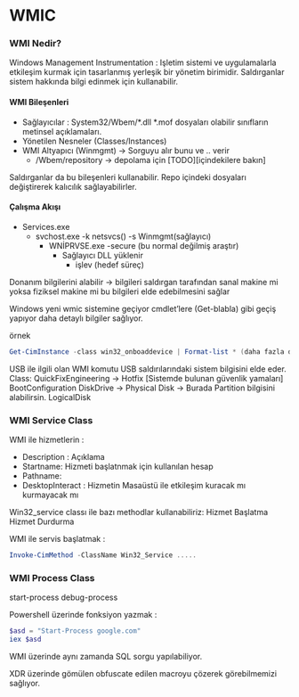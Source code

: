 # WMIC

### WMI Nedir? 
Windows Management Instrumentation : 
Işletim sistemi ve uygulamalarla etkileşim kurmak için tasarlanmış yerleşik bir yönetim birimidir. Saldırganlar sistem hakkında bilgi edinmek için kullanabilir.

#### WMI Bileşenleri 
- Sağlayıcılar : System32/Wbem/*.dll *.mof dosyaları olabilir sınıfların metinsel açıklamaları.
- Yönetilen Nesneler (Classes/Instances)
- WMI Altyapıcı (Winmgmt) -> Sorguyu alır bunu ve .. verir
  - /Wbem/repository -> depolama için  [TODO][içindekilere bakın]

Saldırganlar da bu bileşenleri kullanabilir. Repo içindeki dosyaları değiştirerek kalıcılık sağlayabilirler.

#### Çalışma Akışı
- Services.exe
  - svchost.exe -k netsvcs() -s Winmgmt(sağlayıcı)
    - WNİPRVSE.exe -secure (bu normal değilmiş araştır)
      - Sağlayıcı DLL yüklenir
        - işlev (hedef süreç)

Donanım bilgilerini alabilir -> bilgileri saldırgan tarafından sanal makine mi yoksa fiziksel makine mi bu bilgileri elde edebilmesini sağlar

Windows yeni wmic sistemine geçiyor cmdlet’lere (Get-blabla) gibi geçiş yapıyor daha detaylı bilgiler sağlıyor.

örnek
```powershell
Get-CimInstance -class win32_onboaddevice | Format-list * (daha fazla detay)
```
USB ile ilgili olan WMI komutu USB saldırılarındaki sistem bilgisini elde eder.
Class: 
QuickFixEngineering  -> Hotfix [Sistemde bulunan güvenlik yamaları]
BootConfiguration
DiskDrive -> Physical Disk -> Burada Partition bilgisini alabilirsin.
LogicalDisk

### WMI Service Class
WMI ile hizmetlerin : 
- Description : Açıklama
- Startname: Hizmeti başlatnmak için kullanılan hesap
- Pathname:
- DesktopInteract : Hizmetin Masaüstü ile etkileşim kuracak mı kurmayacak mı

Win32_service classı ile bazı methodlar kullanabiliriz: 
Hizmet Başlatma 
Hizmet Durdurma

WMI ile servis başlatmak : 
```powershell
Invoke-CimMethod -ClassName Win32_Service .....
```
### WMI Process Class
start-process
debug-process

Powershell üzerinde fonksiyon yazmak : 
```powershell
$asd = "Start-Process google.com"
iex $asd
```
WMI üzerinde aynı zamanda SQL sorgu yapılabiliyor.

XDR üzerinde gömülen obfuscate edilen macroyu çözerek görebilmemizi sağlıyor.
